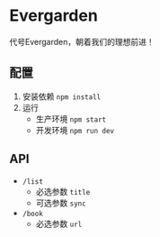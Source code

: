 # Evergarden

代号Evergarden，朝着我们的理想前进！

## 配置

1. 安装依赖 `npm install`
2. 运行
    - 生产环境 `npm start`
    - 开发环境 `npm run dev`

## API

- `/list`
  - 必选参数 `title`
  - 可选参数 `sync`
- `/book`
  - 必选参数 `url`
